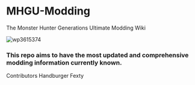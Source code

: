# MHGU-Modding
The Monster Hunter Generations Ultimate Modding Wiki


![wp3615374](https://github.com/user-attachments/assets/e524a2be-4b3f-40ad-a5e0-43f9ac24d680)

### This repo aims to have the most updated and comprehensive modding information currently known.

Contributors
Handburger
Fexty
